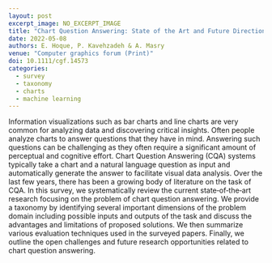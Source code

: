 ```yaml
---
layout: post
excerpt_image: NO_EXCERPT_IMAGE
title: "Chart Question Answering: State of the Art and Future Directions"
date: 2022-05-08
authors: E. Hoque, P. Kavehzadeh & A. Masry
venue: "Computer graphics forum (Print)"
doi: 10.1111/cgf.14573
categories:
  - survey
  - taxonomy
  - charts
  - machine learning
---
```

Information visualizations such as bar charts and line charts are very common for analyzing data and discovering critical insights. Often people analyze charts to answer questions that they have in mind. Answering such questions can be challenging as they often require a significant amount of perceptual and cognitive effort. Chart Question Answering (CQA) systems typically take a chart and a natural language question as input and automatically generate the answer to facilitate visual data analysis. Over the last few years, there has been a growing body of literature on the task of CQA. In this survey, we systematically review the current state‐of‐the‐art research focusing on the problem of chart question answering. We provide a taxonomy by identifying several important dimensions of the problem domain including possible inputs and outputs of the task and discuss the advantages and limitations of proposed solutions. We then summarize various evaluation techniques used in the surveyed papers. Finally, we outline the open challenges and future research opportunities related to chart question answering.
